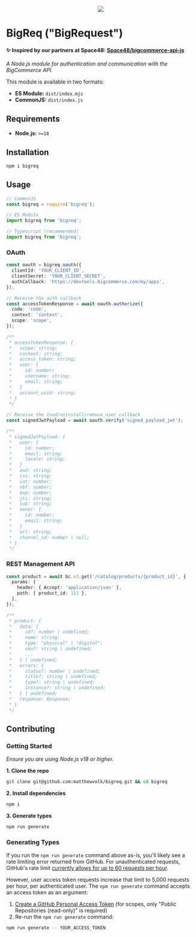<p align="center">
<img src="BigReq.png">
</p>

# BigReq ("BigRequest")

#### ✨ Inspired by our partners at Space48: [Space48/bigcommerce-api-js](https://github.com/Space48/bigcommerce-api-js)

_A Node.js module for authentication and communication with the BigCommerce API._

This module is available in two formats:

- **ES Module:** `dist/index.mjs`
- **CommonJS:** `dist/index.js`

## Requirements

- **Node.js:** `>=18`

## Installation

```sh
npm i bigreq
```

## Usage

```js
// CommonJS
const bigreq = require('bigreq');
```

```js
// ES Module
import bigreq from 'bigreq';
```

```ts
// Typescript (recommended)
import bigreq from 'bigreq';
```

### OAuth

```ts
const oauth = bigreq.oauth({
  clientId: 'YOUR_CLIENT_ID',
  clientSecret: 'YOUR_CLIENT_SECRET',
  authCallback: 'https://devtools.bigcommerce.com/my/apps',
});

// Receive the auth callback
const accessTokenResponse = await oauth.authorize({
  code: 'code',
  context: 'context',
  scope: 'scope',
});

/**
 * accessTokenResponse: {
 *   scope: string;
 *   context: string;
 *   access_token: string;
 *   user: {
 *     id: number;
 *     username: string;
 *     email: string;
 *   }
 *   account_uuid: string;
 * }
 */

// Receive the load/uninstall/remove_user callback
const signedJwtPayload = await oauth.verify('signed_payload_jwt');

/**
 * signedJwtPayload: {
 *   user: {
 *     id: number;
 *     email: string;
 *     locale: string;
 *   }
 *   aud: string;
 *   iss: string;
 *   iat: number;
 *   nbf: number;
 *   exp: number;
 *   jti: string;
 *   sub: string;
 *   owner: {
 *     id: number;
 *     email: string;
 *   }
 *   url: string;
 *   channel_id: number | null;
 * }
 */
```

### REST Management API

```ts
const product = await bc.v3.get('/catalog/products/{product_id}', {
  params: {
    header: { Accept: 'application/json' },
    path: { product_id: 111 },
  },
});

/**
 * product: {
 *   data: {
 *     id?: number | undefined;
 *     name: string;
 *     type: "physical" | "digital";
 *     sku?: string | undefined;
 *     ...
 *   } | undefined;
 *   errors: {
 *     status?: number | undefined;
 *     title?: string | undefined;
 *     type?: string | undefined;
 *     instance?: string | undefined;
 *   } | undefined;
 *   response: Response;
 * }
 */
```

## Contributing

### Getting Started

_Ensure you are using Node.js v18 or higher._

**1. Clone the repo**

```sh
git clone git@github.com:matthewvolk/bigreq.git && cd bigreq
```

**2. Install dependencies**

```sh
npm i
```

**3. Generate types**

```sh
npm run generate
```

### Generating Types

If you run the `npm run generate` command above as-is, you'll likely see a rate limiting error returned from GitHub. For unauthenticated requests, GitHub's rate limit [currently allows for up to 60 requests per hour](https://docs.github.com/en/rest/overview/resources-in-the-rest-api#rate-limiting).

However, user access token requests increase that limit to 5,000 requests per hour, per authenticated user. The `npm run generate` command accepts an access token as an argument:

1. [Create a GitHub Personal Access Token](https://docs.github.com/en/authentication/keeping-your-account-and-data-secure/managing-your-personal-access-tokens) (for scopes, only "Public Repositories (read-only)" is required)
2. Re-run the `npm run generate` command:

```sh
npm run generate -- YOUR_ACCESS_TOKEN
```

